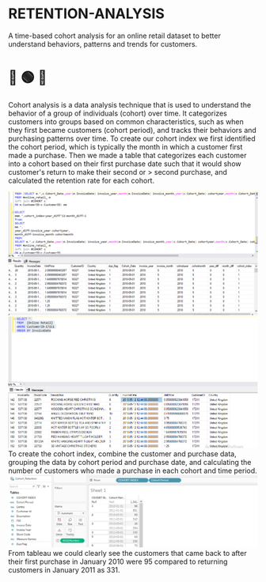 # RETENTION-ANALYSIS
A time-based cohort analysis for an online retail dataset to better understand behaviors, patterns and trends for customers.
#  :large_blue_diamond:	:green_circle:  :large_blue_diamond:
Cohort analysis is a data analysis technique that is used to understand the behavior of a group of individuals (cohort) over time. It categorizes customers into groups based on common characteristics, such as when they first became customers (cohort period), and tracks their behaviors and purchasing patterns over time.
To create our cohort index we first identified the cohort period, which is typically the month in which a customer first made a purchase. Then we made a table that categorizes each customer into a cohort based on their first purchase date such that it would show customer's return to make their second or > second purchase, and calculated the retention rate for each cohort.

![](Images/Screenshot%20(292).png)
![](Images/Screenshot%20(293).png)
To create the cohort index, combine the customer and purchase data, grouping the data by cohort period and purchase date, and calculating the number of customers who made a purchase in each cohort and time period.
![](Images/Screenshot%20(294).png)
From tableau we could clearly see the customers that came back to after their first purchase in January 2010 were 95 compared to returning customers in January 2011 as 331.
